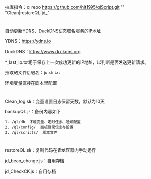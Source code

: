 拉库指令：ql repo https://github.com/hlt1995/qlScript.git "" "Clean|restoreQL|jd_"
#
自动更新YDNS、DuckDNS动态域名服务的IP地址

YDNS：https://ydns.io

DuckDNS：https://www.duckdns.org

*_last_ip.txt用于保存上一次成功更新的IP地址，以判断是否发送更新请求。

拉取的文件后缀名：js sh txt

环境变量直接在脚本里配置

#

Clean_log.sh：变量设置日志保留天数，默认为10天

backupQL.js：备份内容如下

    1. /ql/db  环境变量、定时任务、通知配置
    2. /ql/config/  面板登录信息与设置
    3. /ql/scripts/  脚本文件

#


restoreQL.sh：复制代码在青龙容器内手动运行


jd_bean_change.js：自用存档


jd_CheckCK.js：自用存档


